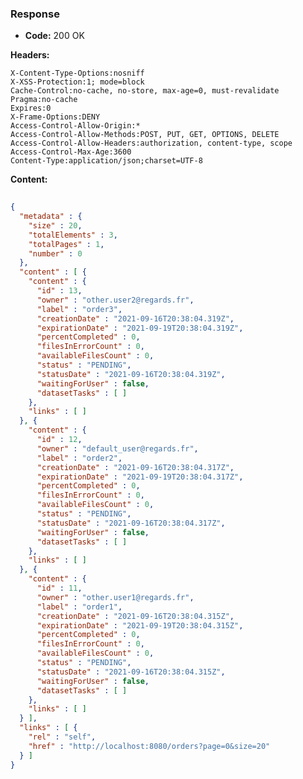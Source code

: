 ### Response

* **Code:** 200 OK

**Headers:**

`X-Content-Type-Options:nosniff`  
`X-XSS-Protection:1; mode=block`  
`Cache-Control:no-cache, no-store, max-age=0, must-revalidate`  
`Pragma:no-cache`  
`Expires:0`  
`X-Frame-Options:DENY`  
`Access-Control-Allow-Origin:*`  
`Access-Control-Allow-Methods:POST, PUT, GET, OPTIONS, DELETE`  
`Access-Control-Allow-Headers:authorization, content-type, scope`  
`Access-Control-Max-Age:3600`  
`Content-Type:application/json;charset=UTF-8`  

**Content:**

```json
    
{
  "metadata" : {
    "size" : 20,
    "totalElements" : 3,
    "totalPages" : 1,
    "number" : 0
  },
  "content" : [ {
    "content" : {
      "id" : 13,
      "owner" : "other.user2@regards.fr",
      "label" : "order3",
      "creationDate" : "2021-09-16T20:38:04.319Z",
      "expirationDate" : "2021-09-19T20:38:04.319Z",
      "percentCompleted" : 0,
      "filesInErrorCount" : 0,
      "availableFilesCount" : 0,
      "status" : "PENDING",
      "statusDate" : "2021-09-16T20:38:04.319Z",
      "waitingForUser" : false,
      "datasetTasks" : [ ]
    },
    "links" : [ ]
  }, {
    "content" : {
      "id" : 12,
      "owner" : "default_user@regards.fr",
      "label" : "order2",
      "creationDate" : "2021-09-16T20:38:04.317Z",
      "expirationDate" : "2021-09-19T20:38:04.317Z",
      "percentCompleted" : 0,
      "filesInErrorCount" : 0,
      "availableFilesCount" : 0,
      "status" : "PENDING",
      "statusDate" : "2021-09-16T20:38:04.317Z",
      "waitingForUser" : false,
      "datasetTasks" : [ ]
    },
    "links" : [ ]
  }, {
    "content" : {
      "id" : 11,
      "owner" : "other.user1@regards.fr",
      "label" : "order1",
      "creationDate" : "2021-09-16T20:38:04.315Z",
      "expirationDate" : "2021-09-19T20:38:04.315Z",
      "percentCompleted" : 0,
      "filesInErrorCount" : 0,
      "availableFilesCount" : 0,
      "status" : "PENDING",
      "statusDate" : "2021-09-16T20:38:04.315Z",
      "waitingForUser" : false,
      "datasetTasks" : [ ]
    },
    "links" : [ ]
  } ],
  "links" : [ {
    "rel" : "self",
    "href" : "http://localhost:8080/orders?page=0&size=20"
  } ]
}
```

